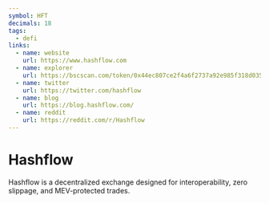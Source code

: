 ```yaml
---
symbol: HFT
decimals: 18
tags:
  - defi
links:
  - name: website
    url: https://www.hashflow.com
  - name: explorer
    url: https://bscscan.com/token/0x44ec807ce2f4a6f2737a92e985f318d035883e47
  - name: twitter
    url: https://twitter.com/hashflow
  - name: blog
    url: https://blog.hashflow.com/
  - name: reddit
    url: https://reddit.com/r/Hashflow
---
```


# Hashflow

Hashflow is a decentralized exchange designed for interoperability, zero slippage, and MEV-protected trades.

